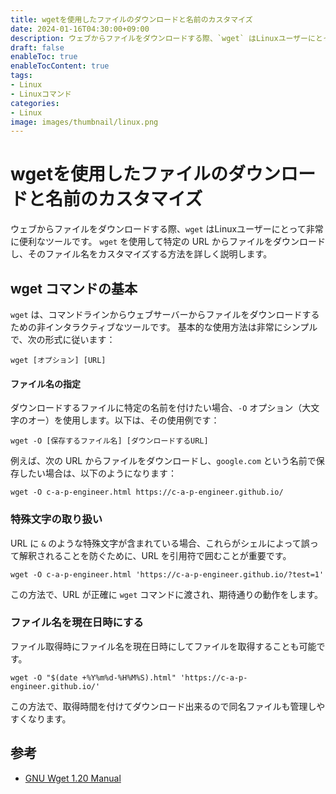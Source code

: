 ```yaml
---
title: wgetを使用したファイルのダウンロードと名前のカスタマイズ
date: 2024-01-16T04:30:00+09:00
description: ウェブからファイルをダウンロードする際、`wget` はLinuxユーザーにとって非常に便利なツールです。
draft: false
enableToc: true
enableTocContent: true
tags: 
- Linux
- Linuxコマンド
categories: 
- Linux
image: images/thumbnail/linux.png
---
```


# wgetを使用したファイルのダウンロードと名前のカスタマイズ

ウェブからファイルをダウンロードする際、`wget` はLinuxユーザーにとって非常に便利なツールです。
`wget` を使用して特定の URL からファイルをダウンロードし、そのファイル名をカスタマイズする方法を詳しく説明します。

## wget コマンドの基本

`wget` は、コマンドラインからウェブサーバーからファイルをダウンロードするための非インタラクティブなツールです。
基本的な使用方法は非常にシンプルで、次の形式に従います：

```
wget [オプション] [URL]
```

#### ファイル名の指定

ダウンロードするファイルに特定の名前を付けたい場合、`-O` オプション（大文字のオー）を使用します。以下は、その使用例です：

```
wget -O [保存するファイル名] [ダウンロードするURL]
```

例えば、次の URL からファイルをダウンロードし、`google.com` という名前で保存したい場合は、以下のようになります：

```
wget -O c-a-p-engineer.html https://c-a-p-engineer.github.io/
```

### 特殊文字の取り扱い

URL に `&` のような特殊文字が含まれている場合、これらがシェルによって誤って解釈されることを防ぐために、URL を引用符で囲むことが重要です。

```
wget -O c-a-p-engineer.html 'https://c-a-p-engineer.github.io/?test=1'
```

この方法で、URL が正確に `wget` コマンドに渡され、期待通りの動作をします。

### ファイル名を現在日時にする

ファイル取得時にファイル名を現在日時にしてファイルを取得することも可能です。

```
wget -O "$(date +%Y%m%d-%H%M%S).html" 'https://c-a-p-engineer.github.io/'
```

この方法で、取得時間を付けてダウンロード出来るので同名ファイルも管理しやすくなります。

## 参考

- <a href="https://www.gnu.org/software/wget/manual/wget.html" target="_blank" rel="nofollow noopener">GNU Wget 1.20 Manual</a>
